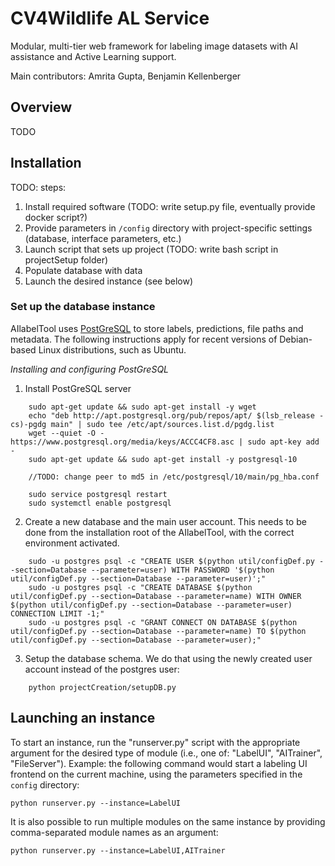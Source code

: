 # CV4Wildlife AL Service

Modular, multi-tier web framework for labeling image datasets with AI assistance and Active Learning support.

Main contributors: Amrita Gupta, Benjamin Kellenberger


## Overview

TODO


## Installation

TODO: steps:
1. Install required software (TODO: write setup.py file, eventually provide docker script?)
2. Provide parameters in `/config` directory with project-specific settings (database, interface parameters, etc.)
3. Launch script that sets up project (TODO: write bash script in projectSetup folder)
4. Populate database with data
5. Launch the desired instance (see below)


### Set up the database instance

AIlabelTool uses [PostGreSQL](https://www.postgresql.org/) to store labels, predictions, file paths and metadata. The following instructions apply for recent versions of Debian-based Linux distributions, such as Ubuntu.

*Installing and configuring PostGreSQL*
1. Install PostGreSQL server
```
    sudo apt-get update && sudo apt-get install -y wget
    echo "deb http://apt.postgresql.org/pub/repos/apt/ $(lsb_release -cs)-pgdg main" | sudo tee /etc/apt/sources.list.d/pgdg.list
    wget --quiet -O - https://www.postgresql.org/media/keys/ACCC4CF8.asc | sudo apt-key add -
    sudo apt-get update && sudo apt-get install -y postgresql-10

    //TODO: change peer to md5 in /etc/postgresql/10/main/pg_hba.conf

    sudo service postgresql restart
    sudo systemctl enable postgresql
```

2. Create a new database and the main user account. This needs to be done from the installation root of the AIlabelTool,
   with the correct environment activated.
```
    sudo -u postgres psql -c "CREATE USER $(python util/configDef.py --section=Database --parameter=user) WITH PASSWORD '$(python util/configDef.py --section=Database --parameter=user)';"
    sudo -u postgres psql -c "CREATE DATABASE $(python util/configDef.py --section=Database --parameter=name) WITH OWNER $(python util/configDef.py --section=Database --parameter=user) CONNECTION LIMIT -1;"
    sudo -u postgres psql -c "GRANT CONNECT ON DATABASE $(python util/configDef.py --section=Database --parameter=name) TO $(python util/configDef.py --section=Database --parameter=user);"
```

3. Setup the database schema. We do that using the newly created user account instead of the postgres user:
```
    python projectCreation/setupDB.py
```



## Launching an instance

To start an instance, run the "runserver.py" script with the appropriate argument for the desired type of module (i.e., one of: "LabelUI", "AITrainer", "FileServer").
Example: the following command would start a labeling UI frontend on the current machine, using the parameters specified in the `config` directory:

`python runserver.py --instance=LabelUI`


It is also possible to run multiple modules on the same instance by providing comma-separated module names as an argument:

`python runserver.py --instance=LabelUI,AITrainer`